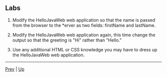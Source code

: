 ## Labs

1. Modify the HelloJavaWeb web application so that the name is passed from the browser to the *erver as two fields: firstName and lastName.

1. Modify the HelloJavaWeb web application again, this time change the output so that the greeting is "Hi" rather than "Hello."

1. Use any additional HTML or CSS knowledge you may have to dress up the HelloJavaWeb web application.

<hr>

[Prev](05-DeployWar.md) | [Up](../README.md)
